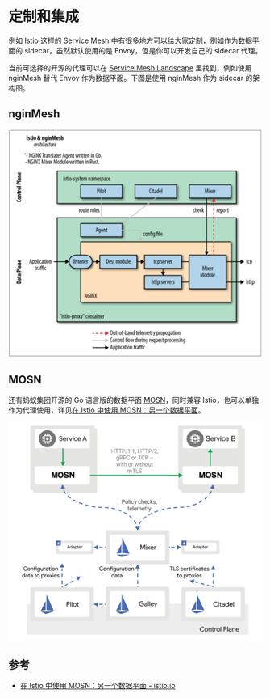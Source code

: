 # 定制和集成

例如 Istio 这样的 Service Mesh 中有很多地方可以给大家定制，例如作为数据平面的 sidecar，虽然默认使用的是 Envoy，但是你可以开发自己的 sidecar 代理。

当前可选择的开源的代理可以在 [Service Mesh Landscape](https://layer5.io/service-mesh-landscape) 里找到，例如使用 nginMesh 替代 Envoy 作为数据平面。下图是使用 nginMesh 作为 sidecar 的架构图。

## nginMesh

![nginMesh架构图](../images/006tNbRwly1fucp8yralaj30vu0sijx8.jpg)

## MOSN

还有蚂蚁集团开源的 Go 语言版的数据平面 [MOSN](https://github.com/mosn/mosn)，同时兼容 Istio，也可以单独作为代理使用，详见[在 Istio 中使用 MOSN：另一个数据平面](https://istio.io/latest/zh/blog/2020/mosn-proxy/)。

![SOFAMesh](../images/mosn-with-service-mesh.png)

## 参考

- [在 Istio 中使用 MOSN：另一个数据平面 - istio.io](https://istio.io/latest/zh/blog/2020/mosn-proxy/)